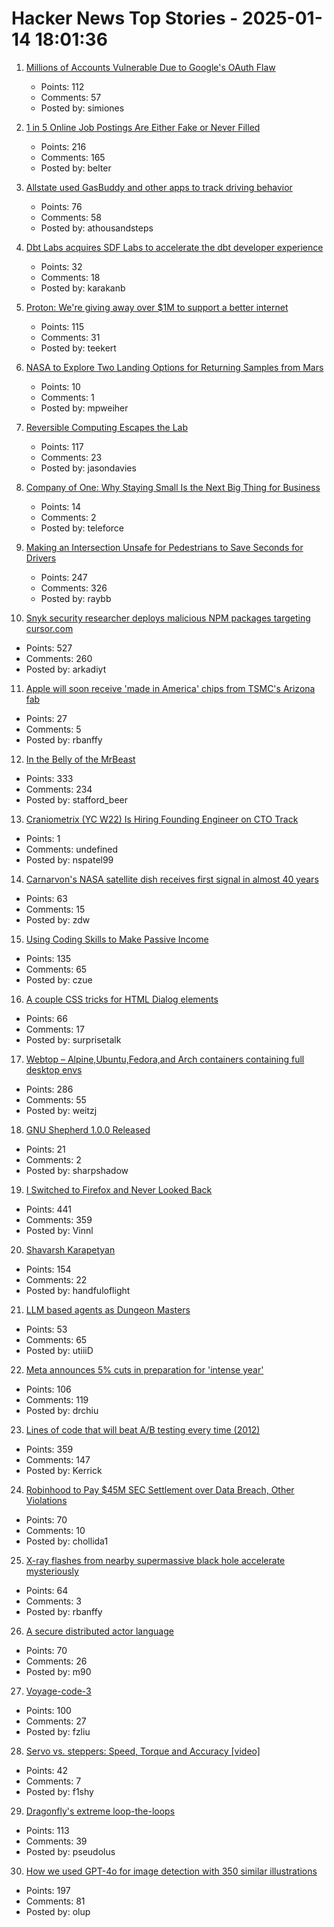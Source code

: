 # Hacker News Top Stories - 2025-01-14 18:01:36

1. [Millions of Accounts Vulnerable Due to Google's OAuth Flaw](https://trufflesecurity.com/blog/millions-at-risk-due-to-google-s-oauth-flaw)
   - Points: 112
   - Comments: 57
   - Posted by: simiones

2. [1 in 5 Online Job Postings Are Either Fake or Never Filled](https://gizmodo.com/1-in-5-online-job-postings-are-either-fake-or-never-filled-study-finds-2000549706)
   - Points: 216
   - Comments: 165
   - Posted by: belter

3. [Allstate used GasBuddy and other apps to track driving behavior](https://arstechnica.com/gadgets/2025/01/allstate-sued-for-allegedly-tracking-drivers-behavior-through-third-party-apps/)
   - Points: 76
   - Comments: 58
   - Posted by: athousandsteps

4. [Dbt Labs acquires SDF Labs to accelerate the dbt developer experience](https://www.getdbt.com/blog/dbt-labs-acquires-sdf-labs)
   - Points: 32
   - Comments: 18
   - Posted by: karakanb

5. [Proton: We're giving away over $1M to support a better internet](https://proton.me/blog/2024-lifetime-fundraiser-results)
   - Points: 115
   - Comments: 31
   - Posted by: teekert

6. [NASA to Explore Two Landing Options for Returning Samples from Mars](https://www.nasa.gov/news-release/nasa-to-explore-two-landing-options-for-returning-samples-from-mars/)
   - Points: 10
   - Comments: 1
   - Posted by: mpweiher

7. [Reversible Computing Escapes the Lab](https://spectrum.ieee.org/reversible-computing)
   - Points: 117
   - Comments: 23
   - Posted by: jasondavies

8. [Company of One: Why Staying Small Is the Next Big Thing for Business](https://readingraphics.com/book-summary-company-of-one/)
   - Points: 14
   - Comments: 2
   - Posted by: teleforce

9. [Making an Intersection Unsafe for Pedestrians to Save Seconds for Drivers](https://collegetowns.substack.com/p/making-an-intersection-unsafe-for)
   - Points: 247
   - Comments: 326
   - Posted by: raybb

10. [Snyk security researcher deploys malicious NPM packages targeting cursor.com](https://sourcecodered.com/snyk-malicious-npm-package/)
   - Points: 527
   - Comments: 260
   - Posted by: arkadiyt

11. [Apple will soon receive 'made in America' chips from TSMC's Arizona fab](https://www.tomshardware.com/tech-industry/apple-will-soon-receive-made-in-america-chips-from-tsmcs-arizona-fab-company-in-final-stages-of-quality-verification)
   - Points: 27
   - Comments: 5
   - Posted by: rbanffy

12. [In the Belly of the MrBeast](https://kevinmunger.substack.com/p/in-the-belly-of-the-mrbeast)
   - Points: 333
   - Comments: 234
   - Posted by: stafford_beer

13. [Craniometrix (YC W22) Is Hiring Founding Engineer on CTO Track](https://www.ycombinator.com/companies/craniometrix/jobs/5Ucqf0Q-founding-full-stack-engineer-cto-track)
   - Points: 1
   - Comments: undefined
   - Posted by: nspatel99

14. [Carnarvon's NASA satellite dish receives first signal in almost 40 years](https://www.abc.net.au/news/2024-12-03/carnarvon-nasa-dish-receives-signal-repairs/104672866)
   - Points: 63
   - Comments: 15
   - Posted by: zdw

15. [Using Coding Skills to Make Passive Income](https://www.coryzue.com/writing/solopreneur/)
   - Points: 135
   - Comments: 65
   - Posted by: czue

16. [A couple CSS tricks for HTML Dialog elements](https://cassidoo.co/post/css-for-dialogs/)
   - Points: 66
   - Comments: 17
   - Posted by: surprisetalk

17. [Webtop – Alpine,Ubuntu,Fedora,and Arch containers containing full desktop envs](https://docs.linuxserver.io/images/docker-webtop/)
   - Points: 286
   - Comments: 55
   - Posted by: weitzj

18. [GNU Shepherd 1.0.0 Released](https://guix.gnu.org/en/blog/2024/the-shepherd-1.0.0-released/)
   - Points: 21
   - Comments: 2
   - Posted by: sharpshadow

19. [I Switched to Firefox and Never Looked Back](https://www.howtogeek.com/why-i-switched-to-firefox-and-never-looked-back/)
   - Points: 441
   - Comments: 359
   - Posted by: Vinnl

20. [Shavarsh Karapetyan](https://en.wikipedia.org/wiki/Shavarsh_Karapetyan)
   - Points: 154
   - Comments: 22
   - Posted by: handfuloflight

21. [LLM based agents as Dungeon Masters](https://studenttheses.uu.nl/bitstream/handle/20.500.12932/47209/Thesis_Final.pdf?sequence=1&isAllowed=y)
   - Points: 53
   - Comments: 65
   - Posted by: utiiiD

22. [Meta announces 5% cuts in preparation for 'intense year'](https://www.cnbc.com/2025/01/14/meta-targeting-lowest-performing-employees-in-latest-round-of-layoffs.html)
   - Points: 106
   - Comments: 119
   - Posted by: drchiu

23. [Lines of code that will beat A/B testing every time (2012)](https://stevehanov.ca/blog/index.php?id=132)
   - Points: 359
   - Comments: 147
   - Posted by: Kerrick

24. [Robinhood to Pay $45M SEC Settlement over Data Breach, Other Violations](https://www.wsj.com/finance/robinhood-to-pay-45-million-sec-settlement-over-data-breach-other-violations-50b837dc)
   - Points: 70
   - Comments: 10
   - Posted by: chollida1

25. [X-ray flashes from nearby supermassive black hole accelerate mysteriously](https://news.mit.edu/2025/x-ray-flashes-nearby-supermassive-black-hole-accelerate-mysteriously-0113)
   - Points: 64
   - Comments: 3
   - Posted by: rbanffy

26. [A secure distributed actor language](https://mistysystem.com/)
   - Points: 70
   - Comments: 26
   - Posted by: m90

27. [Voyage-code-3](https://blog.voyageai.com/2024/12/04/voyage-code-3/)
   - Points: 100
   - Comments: 27
   - Posted by: fzliu

28. [Servo vs. steppers: Speed, Torque and Accuracy [video]](https://www.youtube.com/watch?v=H-nO1F-AO9I)
   - Points: 42
   - Comments: 7
   - Posted by: f1shy

29. [Dragonfly's extreme loop-the-loops](https://www.science.org/content/article/absolutely-insane-dragonfly-s-extreme-loop-loops-are-unparalleled-nature)
   - Points: 113
   - Comments: 39
   - Posted by: pseudolus

30. [How we used GPT-4o for image detection with 350 similar illustrations](https://olup-blog.pages.dev/stories/image-detection-cars)
   - Points: 197
   - Comments: 81
   - Posted by: olup

